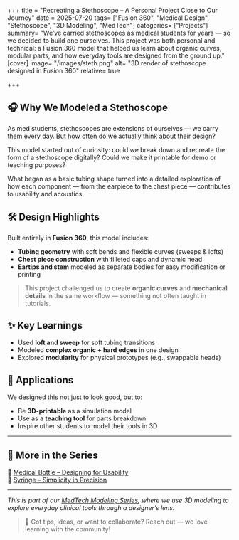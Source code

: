 +++
title = "Recreating a Stethoscope – A Personal Project Close to Our Journey"
date = 2025-07-20
tags= ["Fusion 360", "Medical Design", "Stethoscope", "3D Modeling", "MedTech"]
categories= ["Projects"]
summary= "We’ve carried stethoscopes as medical students for years — so we decided to build one ourselves. This project was both personal and technical: a Fusion 360 model that helped us learn about organic curves, modular parts, and how everyday tools are designed from the ground up."
[cover]
  image= "/images/steth.png"
  alt= "3D render of stethoscope designed in Fusion 360"
  relative= true


+++

## 🎧 Why We Modeled a Stethoscope

As med students, stethoscopes are extensions of ourselves — we carry them every day. But how often do we actually think about their design?

This model started out of curiosity: could we break down and recreate the form of a stethoscope digitally? Could we make it printable for demo or teaching purposes?

What began as a basic tubing shape turned into a detailed exploration of how each component — from the earpiece to the chest piece — contributes to usability and acoustics.

## 🛠️ Design Highlights

Built entirely in **Fusion 360**, this model includes:
- **Tubing geometry** with soft bends and flexible curves (sweeps & lofts)
- **Chest piece construction** with filleted caps and dynamic head
- **Eartips and stem** modeled as separate bodies for easy modification or printing


> This project challenged us to create **organic curves** and **mechanical details** in the same workflow — something not often taught in tutorials.

## ✨ Key Learnings

- Used **loft and sweep** for soft tubing transitions
- Modeled **complex organic + hard edges** in one design
- Explored **modularity** for physical prototypes (e.g., swappable heads)

## 📐 Applications

We designed this not just to look good, but to:
- Be **3D-printable** as a simulation model
- Use as a **teaching tool** for parts breakdown
- Inspire other students to model their tools in 3D

---

## 🔄 More in the Series

🧴 [Medical Bottle – Designing for Usability](https://innovationweb.netlify.app/medtech-modeling-series/medical_bottle/medical_bottle/)  
💉 [Syringe – Simplicity in Precision](https://innovationweb.netlify.app/medtech-modeling-series/syringe/syringe/)

---

_This is part of our [MedTech Modeling Series](https://innovationweb.netlify.app/medtech-modeling-series/), where we use 3D modeling to explore everyday clinical tools through a designer’s lens._

> 💬 Got tips, ideas, or want to collaborate? Reach out — we love learning with the community!
